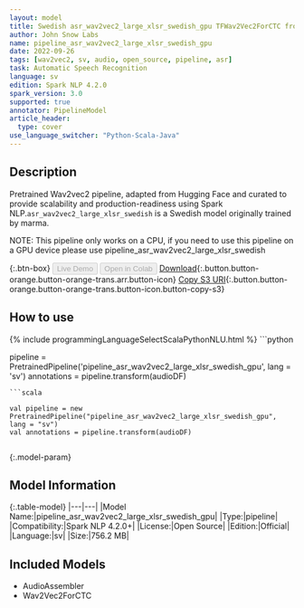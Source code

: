 ```yaml
---
layout: model
title: Swedish asr_wav2vec2_large_xlsr_swedish_gpu TFWav2Vec2ForCTC from marma
author: John Snow Labs
name: pipeline_asr_wav2vec2_large_xlsr_swedish_gpu
date: 2022-09-26
tags: [wav2vec2, sv, audio, open_source, pipeline, asr]
task: Automatic Speech Recognition
language: sv
edition: Spark NLP 4.2.0
spark_version: 3.0
supported: true
annotator: PipelineModel
article_header:
  type: cover
use_language_switcher: "Python-Scala-Java"
---
```


## Description

Pretrained Wav2vec2  pipeline, adapted from Hugging Face and curated to provide scalability and production-readiness using Spark NLP.`asr_wav2vec2_large_xlsr_swedish` is a Swedish model originally trained by marma.

NOTE: This pipeline only works on a CPU, if you need to use this pipeline on a GPU device please use pipeline_asr_wav2vec2_large_xlsr_swedish

{:.btn-box}
<button class="button button-orange" disabled>Live Demo</button>
<button class="button button-orange" disabled>Open in Colab</button>
[Download](https://s3.amazonaws.com/auxdata.johnsnowlabs.com/public/models/pipeline_asr_wav2vec2_large_xlsr_swedish_gpu_sv_4.2.0_3.0_1664227742592.zip){:.button.button-orange.button-orange-trans.arr.button-icon}
[Copy S3 URI](s3://auxdata.johnsnowlabs.com/public/models/pipeline_asr_wav2vec2_large_xlsr_swedish_gpu_sv_4.2.0_3.0_1664227742592.zip){:.button.button-orange.button-orange-trans.button-icon.button-copy-s3}

## How to use



<div class="tabs-box" markdown="1">
{% include programmingLanguageSelectScalaPythonNLU.html %}
```python

pipeline = PretrainedPipeline('pipeline_asr_wav2vec2_large_xlsr_swedish_gpu', lang = 'sv')
annotations =  pipeline.transform(audioDF)
    
```
```scala

val pipeline = new PretrainedPipeline("pipeline_asr_wav2vec2_large_xlsr_swedish_gpu", lang = "sv")
val annotations = pipeline.transform(audioDF)
    
```
</div>

{:.model-param}
## Model Information

{:.table-model}
|---|---|
|Model Name:|pipeline_asr_wav2vec2_large_xlsr_swedish_gpu|
|Type:|pipeline|
|Compatibility:|Spark NLP 4.2.0+|
|License:|Open Source|
|Edition:|Official|
|Language:|sv|
|Size:|756.2 MB|

## Included Models

- AudioAssembler
- Wav2Vec2ForCTC